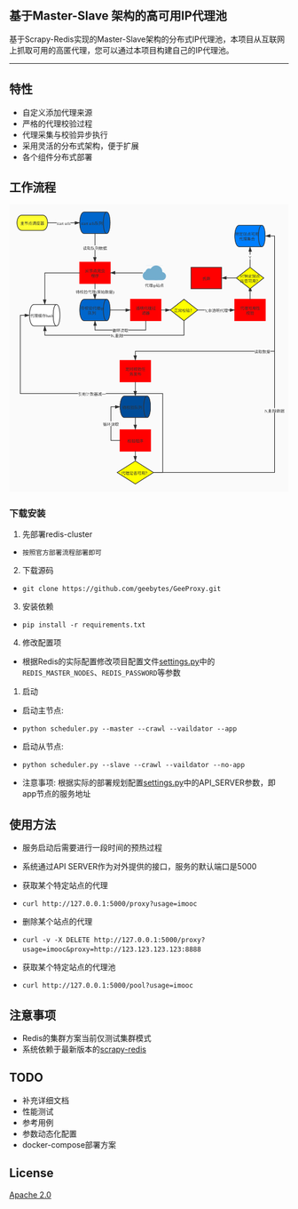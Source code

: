 <!--
 * @Author: qinzhonghe96@163.com
 * @Date: 2020-03-14 11:46:32
 * @LastEditors: qinzhonghe96@163.com
 * @LastEditTime: 2020-03-21 15:38:45
 * @Description: 
 -->
## 基于Master-Slave 架构的高可用IP代理池
基于Scrapy-Redis实现的Master-Slave架构的分布式IP代理池，本项目从互联网上抓取可用的高匿代理，您可以通过本项目构建自己的IP代理池。

---


## 特性
- 自定义添加代理来源
- 严格的代理校验过程
- 代理采集与校验异步执行
- 采用灵活的分布式架构，便于扩展
- 各个组件分布式部署

## 工作流程
![](docs/geeproxy.jpg)


### 下载安装

1. 先部署redis-cluster  
- ```按照官方部署流程部署即可```

2. 下载源码  
- ```git clone https://github.com/geebytes/GeeProxy.git```

3. 安装依赖
- ```pip install -r requirements.txt```

4. 修改配置项  
   
- 根据Redis的实际配置修改项目配置文件[settings.py](GeeProxy/settings.py)中的`REDIS_MASTER_NODES`、`REDIS_PASSWORD`等参数

1. 启动
- 启动主节点: 
- ```python scheduler.py --master --crawl --vaildator --app```
  
- 启动从节点: 
- ```python scheduler.py --slave --crawl --vaildator --no-app```

- 注意事项: 根据实际的部署规划配置[settings.py](GeeProxy/settings.py)中的API_SERVER参数，即app节点的服务地址

## 使用方法
- 服务启动后需要进行一段时间的预热过程

- 系统通过API SERVER作为对外提供的接口，服务的默认端口是5000

- 获取某个特定站点的代理
- ```curl http://127.0.0.1:5000/proxy?usage=imooc```

- 删除某个站点的代理
- ```curl -v -X DELETE http://127.0.0.1:5000/proxy?usage=imooc&proxy=http://123.123.123.123:8888```

- 获取某个特定站点的代理池  
- ```curl http://127.0.0.1:5000/pool?usage=imooc```

## 注意事项
- Redis的集群方案当前仅测试集群模式
- 系统依赖于最新版本的[scrapy-redis](https://github.com/geebytes/scrapy_redis_cluster.git)

## TODO
- 补充详细文档
- 性能测试
- 参考用例
- 参数动态化配置
- docker-compose部署方案

## License
[Apache 2.0](GeeProxy/LICENSE)
